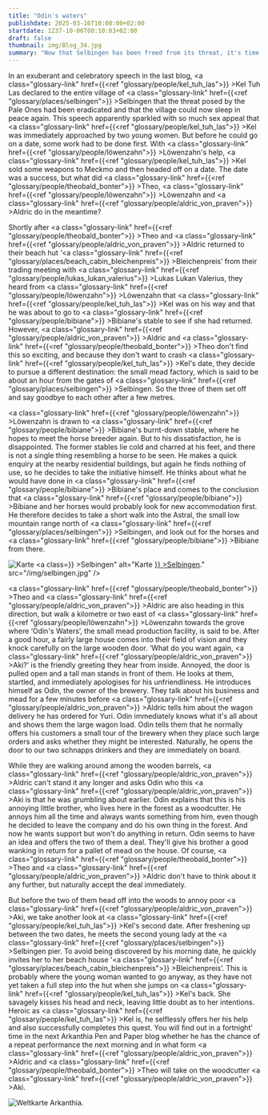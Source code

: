 ```yaml
---
title: "Odin's waters"
publishdate: 2025-03-16T10:00:00+02:00
startdate: 1237-10-06T00:10:03+02:00
draft: false
thumbnail: img/Blog_34.jpg
summary: "Now that Selbingen has been freed from its threat, it's time for some time off. So Aldric and Theo set off for the legendary mead factory ‘Odin's Waters’ - in search of good mead and a tempting deal. Meanwhile, Löwenzahn roams the countryside in search of Bibiane and her horses... And Kel? He's on a completely different ‘quest’:"
---
```

In an exuberant and celebratory speech in the last blog, <a class="glossary-link" href={{<ref "glossary/people/kel_tuh_las">}} >Kel Tuh Las</a> declared to the entire village of <a class="glossary-link" href={{<ref "glossary/places/selbingen">}} >Selbingen</a> that the threat posed by the Pale Ones had been eradicated and that the village could now sleep in peace again. This speech apparently sparkled with so much sex appeal that <a class="glossary-link" href={{<ref "glossary/people/kel_tuh_las">}} >Kel</a> was immediately approached by two young women. But before he could go on a date, some work had to be done first. With <a class="glossary-link" href={{<ref "glossary/people/löwenzahn">}} >Löwenzahn</a>'s help, <a class="glossary-link" href={{<ref "glossary/people/kel_tuh_las">}} >Kel</a> sold some weapons to Meckmo and then headed off on a date. The date was a success, but what did <a class="glossary-link" href={{<ref "glossary/people/theobald_bonter">}} >Theo</a>, <a class="glossary-link" href={{<ref "glossary/people/löwenzahn">}} >Löwenzahn</a> and <a class="glossary-link" href={{<ref "glossary/people/aldric_von_praven">}} >Aldric</a> do in the meantime?

Shortly after <a class="glossary-link" href={{<ref "glossary/people/theobald_bonter">}} >Theo</a> and <a class="glossary-link" href={{<ref "glossary/people/aldric_von_praven">}} >Aldric</a> returned to their beach hut ‘<a class="glossary-link" href={{<ref "glossary/places/beach_cabin_bleichenpreis">}} >Bleichenpreis</a>’ from their trading meeting with <a class="glossary-link" href={{<ref "glossary/people/lukas_lukan_valerius">}} >Lukas Lukan Valerius</a>, they heard from <a class="glossary-link" href={{<ref "glossary/people/löwenzahn">}} >Löwenzahn</a> that <a class="glossary-link" href={{<ref "glossary/people/kel_tuh_las">}} >Kel</a> was on his way and that he was about to go to <a class="glossary-link" href={{<ref "glossary/people/bibiane">}} >Bibiane</a>'s stable to see if she had returned. However, <a class="glossary-link" href={{<ref "glossary/people/aldric_von_praven">}} >Aldric</a> and <a class="glossary-link" href={{<ref "glossary/people/theobald_bonter">}} >Theo</a> don't find this so exciting, and because they don't want to crash <a class="glossary-link" href={{<ref "glossary/people/kel_tuh_las">}} >Kel</a>'s date, they decide to pursue a different destination: the small mead factory, which is said to be about an hour from the gates of <a class="glossary-link" href={{<ref "glossary/places/selbingen">}} >Selbingen</a>. So the three of them set off and say goodbye to each other after a few metres.

<a class="glossary-link" href={{<ref "glossary/people/löwenzahn">}} >Löwenzahn</a> is drawn to <a class="glossary-link" href={{<ref "glossary/people/bibiane">}} >Bibiane</a>'s burnt-down stable, where he hopes to meet the horse breeder again. But to his dissatisfaction, he is disappointed. The former stables lie cold and charred at his feet, and there is not a single thing resembling a horse to be seen. He makes a quick enquiry at the nearby residential buildings, but again he finds nothing of use, so he decides to take the initiative himself. He thinks about what he would have done in <a class="glossary-link" href={{<ref "glossary/people/bibiane">}} >Bibiane</a>'s place and comes to the conclusion that <a class="glossary-link" href={{<ref "glossary/people/bibiane">}} >Bibiane</a> and her horses would probably look for new accommodation first. He therefore decides to take a short walk into the Astral, the small low mountain range north of <a class="glossary-link" href={{<ref "glossary/places/selbingen">}} >Selbingen</a>, and look out for the horses and <a class="glossary-link" href={{<ref "glossary/people/bibiane">}} >Bibiane</a> from there.

<div class="img-max center">
  <img class="img-fluid" title="Karte <a class="glossary-link" href={{<ref "glossary/places/selbingen">}} >Selbingen</a>" alt="Karte <a class="glossary-link" href={{<ref "glossary/places/selbingen">}} >Selbingen</a>." src="/img/selbingen.jpg" />
</div>

<a class="glossary-link" href={{<ref "glossary/people/theobald_bonter">}} >Theo</a> and <a class="glossary-link" href={{<ref "glossary/people/aldric_von_praven">}} >Aldric</a> are also heading in this direction, but walk a kilometre or two east of <a class="glossary-link" href={{<ref "glossary/people/löwenzahn">}} >Löwenzahn</a> towards the grove where ‘Odin's Waters’, the small mead production facility, is said to be. After a good hour, a fairly large house comes into their field of vision and they knock carefully on the large wooden door. ‘What do you want again, <a class="glossary-link" href={{<ref "glossary/people/aldric_von_praven">}} >Aki</a>?’ is the friendly greeting they hear from inside. Annoyed, the door is pulled open and a tall man stands in front of them. He looks at them, startled, and immediately apologises for his unfriendliness. He introduces himself as Odin, the owner of the brewery. They talk about his business and mead for a few minutes before <a class="glossary-link" href={{<ref "glossary/people/aldric_von_praven">}} >Aldric</a> tells him about the wagon delivery he has ordered for Yuri. Odin immediately knows what it's all about and shows them the large wagon load. Odin tells them that he normally offers his customers a small tour of the brewery when they place such large orders and asks whether they might be interested. Naturally, he opens the door to our two schnapps drinkers and they are immediately on board.

While they are walking around among the wooden barrels, <a class="glossary-link" href={{<ref "glossary/people/aldric_von_praven">}} >Aldric</a> can't stand it any longer and asks Odin who this <a class="glossary-link" href={{<ref "glossary/people/aldric_von_praven">}} >Aki</a> is that he was grumbling about earlier. Odin explains that this is his annoying little brother, who lives here in the forest as a woodcutter. He annoys him all the time and always wants something from him, even though he decided to leave the company and do his own thing in the forest. And now he wants support but won't do anything in return. Odin seems to have an idea and offers the two of them a deal. They'll give his brother a good wanking in return for a pallet of mead on the house. Of course, <a class="glossary-link" href={{<ref "glossary/people/theobald_bonter">}} >Theo</a> and <a class="glossary-link" href={{<ref "glossary/people/aldric_von_praven">}} >Aldric</a> don't have to think about it any further, but naturally accept the deal immediately.

But before the two of them head off into the woods to annoy poor <a class="glossary-link" href={{<ref "glossary/people/aldric_von_praven">}} >Aki</a>, we take another look at <a class="glossary-link" href={{<ref "glossary/people/kel_tuh_las">}} >Kel</a>'s second date. After freshening up between the two dates, he meets the second young lady at the <a class="glossary-link" href={{<ref "glossary/places/selbingen">}} >Selbingen</a> pier. To avoid being discovered by his morning date, he quickly invites her to her beach house ‘<a class="glossary-link" href={{<ref "glossary/places/beach_cabin_bleichenpreis">}} >Bleichenpreis</a>’. This is probably where the young woman wanted to go anyway, as they have not yet taken a full step into the hut when she jumps on <a class="glossary-link" href={{<ref "glossary/people/kel_tuh_las">}} >Kel</a>'s back. She savagely kisses his head and neck, leaving little doubt as to her intentions. Heroic as <a class="glossary-link" href={{<ref "glossary/people/kel_tuh_las">}} >Kel</a> is, he selflessly offers her his help and also successfully completes this quest. You will find out in a fortnight' time in the next Arkanthia Pen and Paper blog whether he has the chance of a repeat performance the next morning and in what form <a class="glossary-link" href={{<ref "glossary/people/aldric_von_praven">}} >Aldric</a> and <a class="glossary-link" href={{<ref "glossary/people/theobald_bonter">}} >Theo</a> will take on the woodcutter <a class="glossary-link" href={{<ref "glossary/people/aldric_von_praven">}} >Aki</a>.

<div class="img-max center">
  <img class="img-fluid" title="Weltkarte Arkanthia" alt="Weltkarte Arkanthia." src="/img/Arkanthia_Full_Map_Selbingen_Astral_und_Aki.jpg" />
</div>
